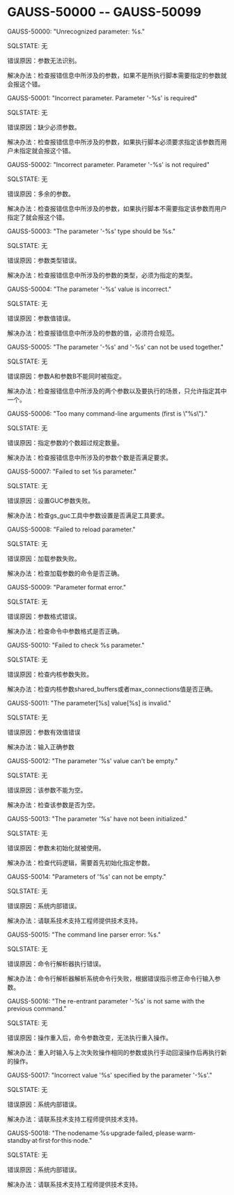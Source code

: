 # GAUSS-50000 -- GAUSS-50099

GAUSS-50000: "Unrecognized parameter: %s."

SQLSTATE: 无

错误原因：参数无法识别。

解决办法：检查报错信息中所涉及的参数，如果不是所执行脚本需要指定的参数就会报这个错。

GAUSS-50001: "Incorrect parameter. Parameter '-%s' is required"

SQLSTATE: 无

错误原因：缺少必须参数。

解决办法：检查报错信息中所涉及的参数，如果执行脚本必须要求指定该参数而用户未指定就会报这个错。

GAUSS-50002: "Incorrect parameter. Parameter '-%s' is not required"

SQLSTATE: 无

错误原因：多余的参数。

解决办法：检查报错信息中所涉及的参数，如果执行脚本不需要指定该参数而用户指定了就会报这个错。

GAUSS-50003: "The parameter '-%s' type should be %s."

SQLSTATE: 无

错误原因：参数类型错误。

解决办法：检查报错信息中所涉及的参数的类型，必须为指定的类型。

GAUSS-50004: "The parameter '-%s' value is incorrect."

SQLSTATE: 无

错误原因：参数值错误。

解决办法：检查报错信息中所涉及的参数的值，必须符合规范。

GAUSS-50005: "The parameter '-%s' and '-%s' can not be used together."

SQLSTATE: 无

错误原因：参数A和参数B不能同时被指定。

解决办法：检查报错信息中所涉及的两个参数以及要执行的场景，只允许指定其中一个。

GAUSS-50006: "Too many command-line arguments \(first is \\"%s\\"\)."

SQLSTATE: 无

错误原因：指定参数的个数超过规定数量。

解决办法：检查报错信息中所涉及的参数个数是否满足要求。

GAUSS-50007: "Failed to set %s parameter."

SQLSTATE: 无

错误原因：设置GUC参数失败。

解决办法：检查gs\_guc工具中参数设置是否满足工具要求。

GAUSS-50008: "Failed to reload parameter."

SQLSTATE: 无

错误原因：加载参数失败。

解决办法：检查加载参数的命令是否正确。

GAUSS-50009: "Parameter format error."

SQLSTATE: 无

错误原因：参数格式错误。

解决办法：检查命令中参数格式是否正确。

GAUSS-50010: "Failed to check %s parameter."

SQLSTATE: 无

错误原因：检查内核参数失败。

解决办法：检查内核参数shared\_buffers或者max\_connections值是否正确。

GAUSS-50011: "The parameter\[%s\] value\[%s\] is invalid."

SQLSTATE: 无

错误原因：参数有效值错误

解决办法：输入正确参数

GAUSS-50012: "The parameter '%s' value can't be empty."

SQLSTATE: 无

错误原因：该参数不能为空。

解决办法：检查该参数是否为空。

GAUSS-50013: "The parameter '%s' have not been initialized."

SQLSTATE: 无

错误原因：参数未初始化就被使用。

解决办法：检查代码逻辑，需要首先初始化指定参数。

GAUSS-50014: "Parameters of '%s' can not be empty."

SQLSTATE: 无

错误原因：系统内部错误。

解决办法：请联系技术支持工程师提供技术支持。

GAUSS-50015: "The command line parser error: %s."

SQLSTATE: 无

错误原因：命令行解析器执行错误。

解决办法：命令行解析器解析系统命令行失败，根据错误指示修正命令行输入参数。

GAUSS-50016: "The re-entrant parameter '-%s' is not same with the previous command."

SQLSTATE: 无

错误原因：操作重入后，命令参数改变，无法执行重入操作。

解决办法：重入时输入与上次失败操作相同的参数或执行手动回滚操作后再执行新的操作。

GAUSS-50017: "Incorrect value '%s' specified by the parameter '-%s'."

SQLSTATE: 无

错误原因：系统内部错误。

解决办法：请联系技术支持工程师提供技术支持。

GAUSS-50018: "The·nodename·%s·upgrade·failed,·please·warm-standby·at·first·for·this·node."

SQLSTATE: 无

错误原因：系统内部错误。

解决办法：请联系技术支持工程师提供技术支持。
